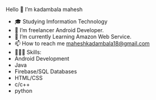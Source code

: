<h>Hello 👋 I’m kadambala mahesh</h>
              
              
- 🎓 Studying Imformation Technology
- 👀 I’m freelancer Android Developer.
- 🌱 I’m currently Learning Amazon Web Service.
- 📫 How to reach me maheshkadambala18@gmail.com
- 👨🏻‍💻 Skills:
- Android Development
- Java
- Firebase/SQL Databases
- HTML/CSS
- c/c++
- python
<!---
iammahesh123/iammahesh123 is a ✨ special ✨ repository because its `README.md` (this file) appears on your GitHub profile.
You can click the Preview link to take a look at your changes.
--->
